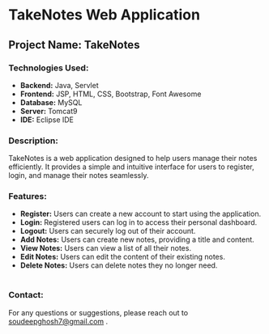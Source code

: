 # TakeNotes Web Application

## Project Name: TakeNotes <br/>

### Technologies Used: <br/>
  * **Backend:** Java, Servlet <br/>
  * **Frontend:** JSP, HTML, CSS, Bootstrap, Font Awesome <br/>
  * **Database:** MySQL <br/>
  * **Server:** Tomcat9 <br/>
  * **IDE:** Eclipse IDE <br/>
### Description:<br/>
TakeNotes is a web application designed to help users manage their notes efficiently. It provides a simple and intuitive interface for users to register, login, and manage their notes seamlessly.



          
### Features: <br/>
  * **Register:** Users can create a new account to start using the application. <br/>
  * **Login:** Registered users can log in to access their personal dashboard. <br/>
  * **Logout:** Users can securely log out of their account. <br/>
  * **Add Notes:** Users can create new notes, providing a title and content. <br/>
  * **View Notes:** Users can view a list of all their notes. <br/>
  * **Edit Notes:** Users can edit the content of their existing notes. <br/>
  * **Delete Notes:** Users can delete notes they no longer need. <br/> <br/>
### Contact: <br/>
For any questions or suggestions, please reach out to soudeepghosh7@gmail.com .
